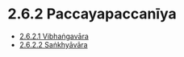 

# 2.6.2 Paccayapaccanīya

* [2.6.2.1 Vibhaṅgavāra](2.6.2/2.6.2.1.md)
* [2.6.2.2 Saṅkhyāvāra](2.6.2/2.6.2.2.md)



